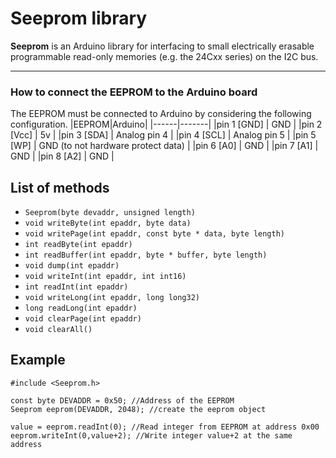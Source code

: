 # Seeprom library
**Seeprom** is an Arduino library for interfacing to small electrically erasable programmable read-only memories (e.g. the 24Cxx series) on the I2C bus.

***
### How to connect the EEPROM to the Arduino board

The EEPROM must be connected to Arduino by considering the following configuration.
|EEPROM|Arduino|
|------|-------|
|pin 1 [GND] | GND |
|pin 2 [Vcc] | 5v |
|pin 3 [SDA] | Analog pin 4 |
|pin 4 [SCL] | Analog pin 5 |
|pin 5 [WP]  | GND (to not hardware protect data) |
|pin 6 [A0]  | GND |
|pin 7 [A1]  | GND |
|pin 8 [A2]  | GND |

## List of methods
* `Seeprom(byte devaddr, unsigned length)`
* `void writeByte(int epaddr, byte data)`
* `void writePage(int epaddr, const byte * data, byte length)`
* `int readByte(int epaddr)`
* `int readBuffer(int epaddr, byte * buffer, byte length)`
* `void dump(int epaddr)`
* `void writeInt(int epaddr, int int16)`
* `int readInt(int epaddr)`
* `void writeLong(int epaddr, long long32)`
* `long readLong(int epaddr)`
* `void clearPage(int epaddr)`
* `void clearAll()`

## Example
```
#include <Seeprom.h>

const byte DEVADDR = 0x50; //Address of the EEPROM
Seeprom eeprom(DEVADDR, 2048); //create the eeprom object

value = eeprom.readInt(0); //Read integer from EEPROM at address 0x00
eeprom.writeInt(0,value+2); //Write integer value+2 at the same address
```
